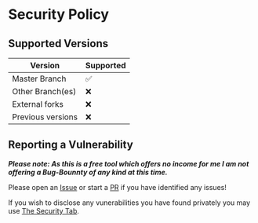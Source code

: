 # Security Policy

## Supported Versions

| Version                | Supported          |
| -----------------------| ------------------ |
| Master Branch          | :white_check_mark: |
| Other Branch(es)       | :x:                |
| External forks         | :x:                |
| Previous versions      | :x:                |

## Reporting a Vulnerability

***Please note: As this is a free tool which offers no income for me I am not offering a Bug-Bounnty of any kind at this time.***

Please open an [Issue](<https://github.com/NanashiTheNameless/SerialTerminal/issues>) or start a [PR](<https://github.com/NanashiTheNameless/SerialTerminal/pulls>) if you have identified any issues!

If you wish to disclose any vunerabilities you have found privately you may use [The Security Tab](<https://github.com/NanashiTheNameless/SerialTerminal/security>).
